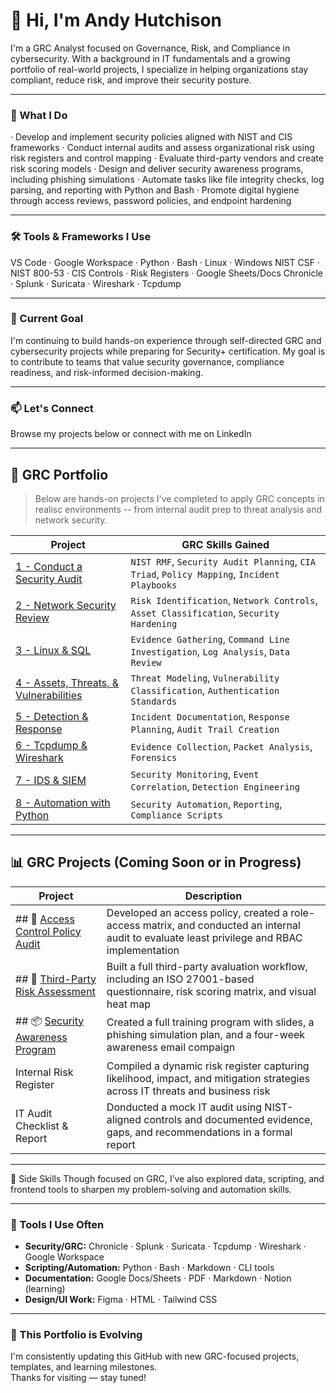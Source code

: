 # 👋 Hi, I'm Andy Hutchison

I'm a GRC Analyst focused on Governance, Risk, and Compliance in cybersecurity. With a background in IT fundamentals and a growing portfolio of real-world projects, I specialize in helping organizations stay compliant, reduce risk, and improve their security posture.

---

### 🔐 What I Do

· Develop and implement security policies aligned with NIST and CIS frameworks
· Conduct internal audits and assess organizational risk using risk registers and control mapping
· Evaluate third-party vendors and create risk scoring models
· Design and deliver security awareness programs, including phishing simulations
· Automate tasks like file integrity checks, log parsing, and reporting with Python and Bash
· Promote digital hygiene through access reviews, password policies, and endpoint hardening

---

### 🛠️ Tools & Frameworks I Use

VS Code · Google Workspace · Python · Bash · Linux · Windows
NIST CSF · NIST 800-53 · CIS Controls · Risk Registers · Google Sheets/Docs
Chronicle · Splunk · Suricata · Wireshark · Tcpdump

---

### 🚀 Current Goal

I'm continuing to build hands-on experience through self-directed GRC and cybersecurity projects while preparing for Security+ certification. My goal is to contribute to teams that value security governance, compliance readiness, and risk-informed decision-making.

---

### 📫 Let's Connect

Browse my projects below or connect with me on LinkedIn

---

## 🧠 GRC Portfolio

> Below are hands-on projects I've completed to apply GRC concepts in realisc environments -- from internal audit prep to threat analysis and network security.

| Project | GRC Skills Gained |
|--------|-------------------|
| [1 - Conduct a Security Audit](https://github.com/Andy-Hutch/Andy-Hutch/tree/main/1%20-%20Conduct%20an%20Audit) | `NIST RMF`, `Security Audit Planning`, `CIA Triad`, `Policy Mapping`, `Incident Playbooks` |
| [2 - Network Security Review](https://github.com/Andy-Hutch/Andy-Hutch/tree/main/2%20-%20Network%20Security) | `Risk Identification`, `Network Controls`, `Asset Classification`, `Security Hardening` |
| [3 - Linux & SQL](https://github.com/Andy-Hutch/Andy-Hutch/tree/main/3%20-%20Linux%20%26%20SQL) | `Evidence Gathering`, `Command Line Investigation`, `Log Analysis`, `Data Review` |
| [4 - Assets, Threats, & Vulnerabilities](https://github.com/Andy-Hutch/Andy-Hutch/tree/main/4%20-%20Assets%20%26%20Threats%20%20%26%20Vulnerabilities) | `Threat Modeling`, `Vulnerability Classification`, `Authentication Standards` |
| [5 - Detection & Response](https://github.com/Andy-Hutch/Andy-Hutch/tree/main/5%20-%20Detection%20%26%20response) | `Incident Documentation`, `Response Planning`, `Audit Trail Creation` |
| [6 - Tcpdump & Wireshark](https://github.com/Andy-Hutch/Andy-Hutch/tree/main/6%20-%20Tcpdump%20%26%20Wireshark) | `Evidence Collection`, `Packet Analysis`, `Forensics` |
| [7 - IDS & SIEM](https://github.com/Andy-Hutch/Andy-Hutch/tree/main/7%20-%20IDS%20%26%20SIEM) | `Security Monitoring`, `Event Correlation`, `Detection Engineering` |
| [8 - Automation with Python](https://github.com/Andy-Hutch/Andy-Hutch/tree/main/8%20-%20Automation%20with%20Python) | `Security Automation`, `Reporting`, `Compliance Scripts` |

---

## 📊 GRC Projects (Coming Soon or in Progress)

| Project | Description |
|--------|-------------|
| ## 🔐 [Access Control Policy Audit](https://github.com/Andy-Hutch/Andy-Hutch/blob/main/Access%20Control%20Policy%20Audit/Access%20Control%20Policy%20Audit.md) | Developed an access policy, created a role-access matrix, and conducted an internal audit to evaluate least privilege and RBAC implementation |
| ## 🤝 [Third-Party Risk Assessment](https://github.com/Andy-Hutch/Andy-Hutch/blob/main/Security%20Awareness%20Program/Security%20Awareness%20Program.md) | Built a full third-party avaluation workflow, including an ISO 27001-based questionnaire, risk scoring matrix, and visual heat map |
| ## 📦 [Security Awareness Program](https://github.com/Andy-Hutch/Andy-Hutch/blob/main/Third-Party%20Risk%20Assessment/Third-Party%20Risk%20Assessment.md) | Created a full training program with slides, a phishing simulation plan, and a four-week awareness email compaign |
| Internal Risk Register | Compiled a dynamic risk register capturing likelihood, impact, and mitigation strategies across IT threats and business risk |
| IT Audit Checklist & Report | Donducted a mock IT audit using NIST-aligned controls and documented evidence, gaps, and recommendations in a formal report |

---

🧪 Side Skills
Though focused on GRC, I’ve also explored data, scripting, and frontend tools to sharpen my problem-solving and automation skills.

---

### 🔧 Tools I Use Often

- **Security/GRC:** Chronicle · Splunk · Suricata · Tcpdump · Wireshark · Google Workspace  
- **Scripting/Automation:** Python · Bash · Markdown · CLI tools  
- **Documentation:** Google Docs/Sheets · PDF · Markdown · Notion (learning)  
- **Design/UI Work:** Figma · HTML · Tailwind CSS

---

### 🚧 This Portfolio is Evolving

I'm consistently updating this GitHub with new GRC-focused projects, templates, and learning milestones.  
Thanks for visiting — stay tuned!
